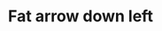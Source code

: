 ---
title: Fat arrow down left
tags: ["fat", "arrow", "down", "left", "direction", "movement", "navigation", "pointing"]
icon: fat-arrow-down-left
svg: '<svg xmlns="http://www.w3.org/2000/svg" width="24" height="24" fill="none" viewBox="0 0 24 24" stroke-width="1.5" stroke-linecap="round" stroke-linejoin="round" stroke="currentColor"><path d="M15.932 18.963c.315.315-.062 1.026-.519 1.037H5.66c-.58 0-.871 0-1.093-.113a1.037 1.037 0 0 1-.454-.454C4 19.213 4 18.922 4 18.34V8.587c.01-.457.722-.834 1.038-.519l2.714 2.78c.195.195.52.187.725-.018l6.671-6.671a.513.513 0 0 1 .725-.017l3.985 3.985a.513.513 0 0 1-.017.725l-6.671 6.671a.513.513 0 0 0-.017.725z"/></svg>'
---